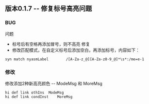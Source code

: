 ## 版本0.1.7 -- 修复标号高亮问题
### BUG
问题
- 标号后有空格再添加冒号，则不高亮
修复
- 修改匹配模式，在自定义标号后添加空白，再添加标号，内容如下：
```vim
syn match nyasmLabel		/[A-Za-z_@][A-Za-z0-9_@]*\s*:/me=e-1
```

### 修改
修改添加2种新高亮颜色 -- ModeMsg 和 MoreMsg
```
hi def link othIns	ModeMsg
hi def link condInst	MoreMsg
```


